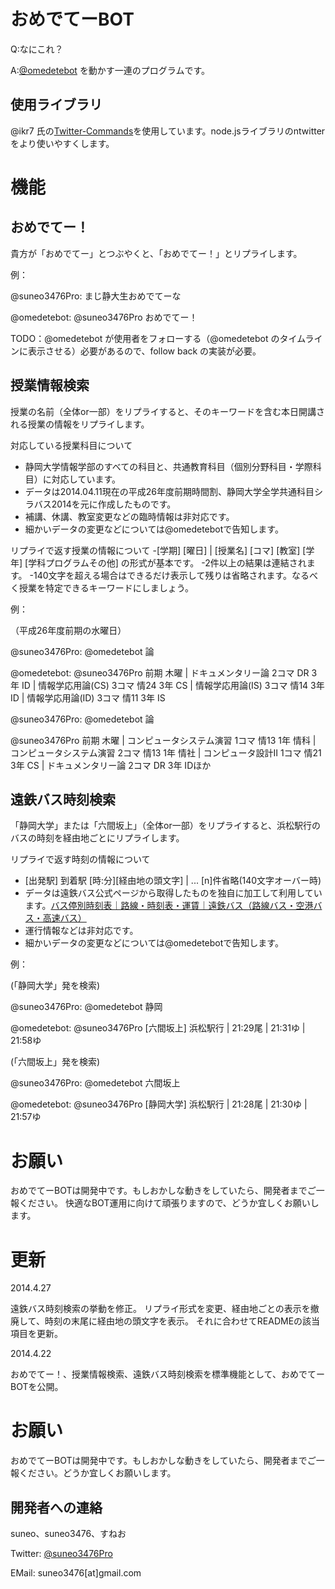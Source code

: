 おめでてーBOT
========================

Q:なにこれ？

A:[@omedetebot](https://twitter.com/omedetebot "@omedetebot") を動かす一連のプログラムです。

使用ライブラリ
--------------
@ikr7 氏の[Twitter-Commands](https://github.com/ikr7/Twitter-Commands "ikr/Twitter-Commands")を使用しています。node.jsライブラリのntwitterをより使いやすくします。

機能
=============

おめでてー！
-----------------------
貴方が「おめでてー」とつぶやくと、「おめでてー！」とリプライします。

例：

@suneo3476Pro: まじ静大生おめでてーな

@omedetebot: @suneo3476Pro おめでてー！

TODO：@omedetebot が使用者をフォローする（@omedetebot のタイムラインに表示させる）必要があるので、follow back の実装が必要。

授業情報検索
-------------------------
授業の名前（全体or一部）をリプライすると、そのキーワードを含む本日開講される授業の情報をリプライします。

対応している授業科目について
- 静岡大学情報学部のすべての科目と、共通教育科目（個別分野科目・学際科目）に対応しています。
- データは2014.04.11現在の平成26年度前期時間割、静岡大学全学共通科目シラバス2014を元に作成したものです。
- 補講、休講、教室変更などの臨時情報は非対応です。
- 細かいデータの変更などについては@omedetebotで告知します。

リプライで返す授業の情報について
-[学期] [曜日] | [授業名] [コマ] [教室] [学年] [学科プログラムその他] の形式が基本です。
-2件以上の結果は連結されます。
-140文字を超える場合はできるだけ表示して残りは省略されます。なるべく授業を特定できるキーワードにしましょう。

例：

（平成26年度前期の水曜日）

@suneo3476Pro: @omedetebot 論

@omedetebot: @suneo3476Pro 前期 木曜 | ドキュメンタリー論 2コマ DR 3年 ID | 情報学応用論(CS) 3コマ 情24 3年 CS | 情報学応用論(IS) 3コマ 情14 3年 ID | 情報学応用論(ID) 3コマ 情11 3年 IS

@suneo3476Pro: @omedetebot 論

@suneo3476Pro 前期 木曜 | コンピュータシステム演習 1コマ 情13 1年 情科 | コンピュータシステム演習 2コマ 情13 1年 情社 | コンピュータ設計Ⅱ 1コマ 情21 3年 CS | ドキュメンタリー論 2コマ DR 3年 IDほか

遠鉄バス時刻検索
-----------------------------
「静岡大学」または「六間坂上」（全体or一部）をリプライすると、浜松駅行のバスの時刻を経由地ごとにリプライします。

リプライで返す時刻の情報について
	
- [出発駅] 到着駅 [時:分][経由地の頭文字] | ... [n]件省略(140文字オーバー時)
- データは遠鉄バス公式ページから取得したものを独自に加工して利用しています。[バス停別時刻表｜路線・時刻表・運賃｜遠鉄バス（路線バス・空港バス・高速バス）](http://info.entetsu.co.jp/navi/pc/jikoku.aspx "バス停別時刻表｜路線・時刻表・運賃｜遠鉄バス（路線バス・空港バス・高速バス）")
- 運行情報などは非対応です。
- 細かいデータの変更などについては@omedetebotで告知します。

例：

(「静岡大学」発を検索)

@suneo3476Pro: @omedetebot 静岡

@omedetebot: @suneo3476Pro [六間坂上] 浜松駅行  | 21:29尾 | 21:31ゆ | 21:58ゆ

(「六間坂上」発を検索)

@suneo3476Pro: @omedetebot 六間坂上

@omedetebot: @suneo3476Pro [静岡大学] 浜松駅行  | 21:28尾 | 21:30ゆ | 21:57ゆ

お願い
======

おめでてーBOTは開発中です。もしおかしな動きをしていたら、開発者までご一報ください。
快適なBOT運用に向けて頑張りますので、どうか宜しくお願いします。

更新
====
2014.4.27

遠鉄バス時刻検索の挙動を修正。
リプライ形式を変更、経由地ごとの表示を撤廃して、時刻の末尾に経由地の頭文字を表示。
それに合わせてREADMEの該当項目を更新。

2014.4.22

おめでてー！、授業情報検索、遠鉄バス時刻検索を標準機能として、おめでてーBOTを公開。

お願い
=======
おめでてーBOTは開発中です。もしおかしな動きをしていたら、開発者までご一報ください。どうか宜しくお願いします。

開発者への連絡
----------------------
suneo、suneo3476、すねお

Twitter: [@suneo3476Pro](https://twitter.com/suneo3476Pro "@suneo3476Pro")

EMail: suneo3476[at]gmail.com
